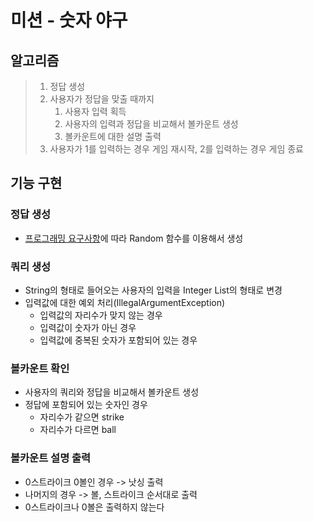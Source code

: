 # 미션 - 숫자 야구

## 알고리즘
> 1. 정답 생성
> 2. 사용자가 정답을 맞출 때까지
>    1. 사용자 입력 획득
>    2. 사용자의 입력과 정답을 비교해서 볼카운트 생성
>    3. 볼카운트에 대한 설명 출력
> 3. 사용자가 1를 입력하는 경우 게임 재시작, 2를 입력하는 경우 게임 종료 

## 기능 구현
### 정답 생성
- [프로그래밍 요구사항](../README.md#-프로그래밍-요구-사항)에 따라 Random 함수를 이용해서 생성

### 쿼리 생성
- String의 형태로 들어오는 사용자의 입력을 Integer List의 형태로 변경
- 입력값에 대한 예외 처리(IllegalArgumentException)
  - 입력값의 자리수가 맞지 않는 경우
  - 입력값이 숫자가 아닌 경우
  - 입력값에 중복된 숫자가 포함되어 있는 경우

### 볼카운트 확인
- 사용자의 쿼리와 정답을 비교해서 볼카운트 생성
- 정답에 포함되어 있는 숫자인 경우
  - 자리수가 같으면 strike
  - 자리수가 다르면 ball

### 볼카운트 설명 출력
- 0스트라이크 0볼인 경우 -> 낫싱 출력
- 나머지의 경우 -> 볼, 스트라이크 순서대로 출력
- 0스트라이크나 0볼은 출력하지 않는다
